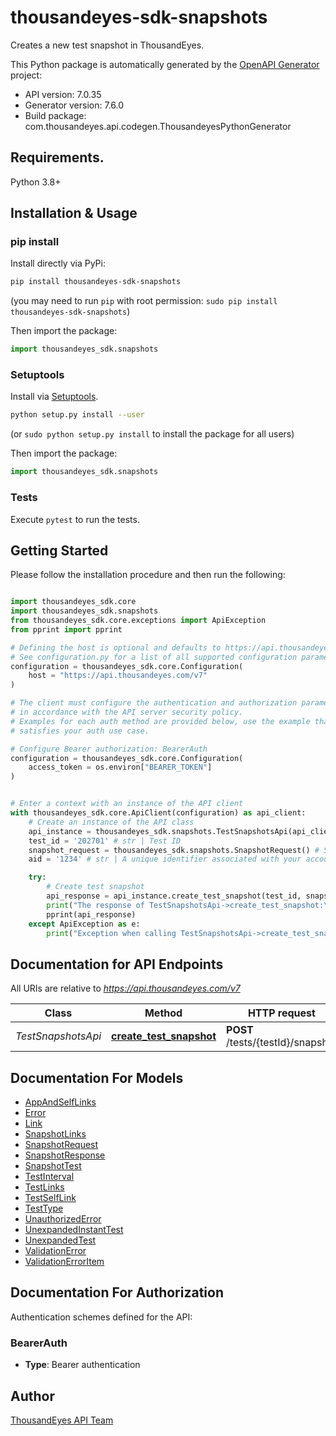 # thousandeyes-sdk-snapshots
Creates a new test snapshot in ThousandEyes.

This Python package is automatically generated by the [OpenAPI Generator](https://openapi-generator.tech) project:

- API version: 7.0.35
- Generator version: 7.6.0
- Build package: com.thousandeyes.api.codegen.ThousandeyesPythonGenerator

## Requirements.

Python 3.8+

## Installation & Usage
### pip install

Install directly via PyPi:

```sh
pip install thousandeyes-sdk-snapshots
```
(you may need to run `pip` with root permission: `sudo pip install thousandeyes-sdk-snapshots`)

Then import the package:
```python
import thousandeyes_sdk.snapshots
```

### Setuptools

Install via [Setuptools](http://pypi.python.org/pypi/setuptools).

```sh
python setup.py install --user
```
(or `sudo python setup.py install` to install the package for all users)

Then import the package:
```python
import thousandeyes_sdk.snapshots
```

### Tests

Execute `pytest` to run the tests.

## Getting Started

Please follow the installation procedure and then run the following:

```python

import thousandeyes_sdk.core
import thousandeyes_sdk.snapshots
from thousandeyes_sdk.core.exceptions import ApiException
from pprint import pprint

# Defining the host is optional and defaults to https://api.thousandeyes.com/v7
# See configuration.py for a list of all supported configuration parameters.
configuration = thousandeyes_sdk.core.Configuration(
    host = "https://api.thousandeyes.com/v7"
)

# The client must configure the authentication and authorization parameters
# in accordance with the API server security policy.
# Examples for each auth method are provided below, use the example that
# satisfies your auth use case.

# Configure Bearer authorization: BearerAuth
configuration = thousandeyes_sdk.core.Configuration(
    access_token = os.environ["BEARER_TOKEN"]
)


# Enter a context with an instance of the API client
with thousandeyes_sdk.core.ApiClient(configuration) as api_client:
    # Create an instance of the API class
    api_instance = thousandeyes_sdk.snapshots.TestSnapshotsApi(api_client)
    test_id = '202701' # str | Test ID
    snapshot_request = thousandeyes_sdk.snapshots.SnapshotRequest() # SnapshotRequest | 
    aid = '1234' # str | A unique identifier associated with your account group. You can retrieve your `AccountGroupId` from the `/account-groups` endpoint. Note that you must be assigned to the target account group. Specifying this parameter without being assigned to the target account group will result in an error response. (optional)

    try:
        # Create test snapshot
        api_response = api_instance.create_test_snapshot(test_id, snapshot_request, aid=aid)
        print("The response of TestSnapshotsApi->create_test_snapshot:\n")
        pprint(api_response)
    except ApiException as e:
        print("Exception when calling TestSnapshotsApi->create_test_snapshot: %s\n" % e)

```

## Documentation for API Endpoints

All URIs are relative to *https://api.thousandeyes.com/v7*

Class | Method | HTTP request | Description
------------ | ------------- | ------------- | -------------
*TestSnapshotsApi* | [**create_test_snapshot**](https://github.com/thousandeyes/thousandeyes-sdk-python//tree/main/thousandeyes-sdk-snapshots/docs/TestSnapshotsApi.md#create_test_snapshot) | **POST** /tests/{testId}/snapshot | Create test snapshot


## Documentation For Models

 - [AppAndSelfLinks](https://github.com/thousandeyes/thousandeyes-sdk-python//tree/main/thousandeyes-sdk-snapshots/docs/AppAndSelfLinks.md)
 - [Error](https://github.com/thousandeyes/thousandeyes-sdk-python//tree/main/thousandeyes-sdk-snapshots/docs/Error.md)
 - [Link](https://github.com/thousandeyes/thousandeyes-sdk-python//tree/main/thousandeyes-sdk-snapshots/docs/Link.md)
 - [SnapshotLinks](https://github.com/thousandeyes/thousandeyes-sdk-python//tree/main/thousandeyes-sdk-snapshots/docs/SnapshotLinks.md)
 - [SnapshotRequest](https://github.com/thousandeyes/thousandeyes-sdk-python//tree/main/thousandeyes-sdk-snapshots/docs/SnapshotRequest.md)
 - [SnapshotResponse](https://github.com/thousandeyes/thousandeyes-sdk-python//tree/main/thousandeyes-sdk-snapshots/docs/SnapshotResponse.md)
 - [SnapshotTest](https://github.com/thousandeyes/thousandeyes-sdk-python//tree/main/thousandeyes-sdk-snapshots/docs/SnapshotTest.md)
 - [TestInterval](https://github.com/thousandeyes/thousandeyes-sdk-python//tree/main/thousandeyes-sdk-snapshots/docs/TestInterval.md)
 - [TestLinks](https://github.com/thousandeyes/thousandeyes-sdk-python//tree/main/thousandeyes-sdk-snapshots/docs/TestLinks.md)
 - [TestSelfLink](https://github.com/thousandeyes/thousandeyes-sdk-python//tree/main/thousandeyes-sdk-snapshots/docs/TestSelfLink.md)
 - [TestType](https://github.com/thousandeyes/thousandeyes-sdk-python//tree/main/thousandeyes-sdk-snapshots/docs/TestType.md)
 - [UnauthorizedError](https://github.com/thousandeyes/thousandeyes-sdk-python//tree/main/thousandeyes-sdk-snapshots/docs/UnauthorizedError.md)
 - [UnexpandedInstantTest](https://github.com/thousandeyes/thousandeyes-sdk-python//tree/main/thousandeyes-sdk-snapshots/docs/UnexpandedInstantTest.md)
 - [UnexpandedTest](https://github.com/thousandeyes/thousandeyes-sdk-python//tree/main/thousandeyes-sdk-snapshots/docs/UnexpandedTest.md)
 - [ValidationError](https://github.com/thousandeyes/thousandeyes-sdk-python//tree/main/thousandeyes-sdk-snapshots/docs/ValidationError.md)
 - [ValidationErrorItem](https://github.com/thousandeyes/thousandeyes-sdk-python//tree/main/thousandeyes-sdk-snapshots/docs/ValidationErrorItem.md)


<a id="documentation-for-authorization"></a>
## Documentation For Authorization


Authentication schemes defined for the API:
<a id="BearerAuth"></a>
### BearerAuth

- **Type**: Bearer authentication


## Author

<a href="mailto:api-team@thousandeyes.com">ThousandEyes API Team </a>


